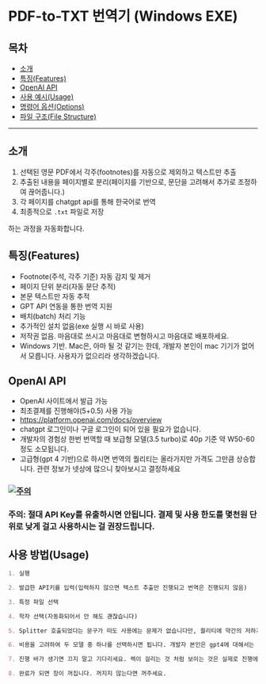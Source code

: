 # PDF-to-TXT 번역기 (Windows EXE)

## 목차
- [소개](#소개)
- [특징(Features)](#특징features)
- [OpenAI API](#openai-api)
- [사용 예시(Usage)](#사용-방법usage)
- [명령어 옵션(Options)](#명령어-옵션options)
- [파일 구조(File Structure)](#파일-구조file-structure)


---

## 소개
1. 선택된 영문 PDF에서 각주(footnotes)를 자동으로 제외하고 텍스트만 추출  
2. 추출된 내용을 페이지별로 분리(페이지를 기반으로, 문단을 고려해서 추가로 조정하여 끊어줍니다.)
3. 각 페이지를 chatgpt api를 통해 한국어로 번역  
4. 최종적으로 `.txt` 파일로 저장  

하는 과정을 자동화합니다.

## 특징(Features)
- Footnote(주석, 각주 기준) 자동 감지 및 제거  
- 페이지 단위 분리(자동 문단 추적)
- 본문 텍스트만 자동 추적
- GPT API 연동을 통한 번역 지원  
- 배치(batch) 처리 기능  
- 추가적인 설치 없음(exe 실행 시 바로 사용)
- 저작권 없음. 마음대로 쓰시고 마음대로 변형하시고 마음대로 배포하세요.
- Windows 기반. Mac은, 아마 될 것 같기는 한데, 개발자 본인이 mac 기기가 없어서 모릅니다. 사용자가 없으리라 생각하겠습니다.

## OpenAI API
- OpenAI 사이트에서 발급 가능
- 최초결제를 진행해야($5+$0.5) 사용 가능
- https://platform.openai.com/docs/overview
- chatgpt 로그인이나 구글 로그인이 되어 있을 필요가 없습니다.
- 개발자의 경험상 한번 번역할 때 보급형 모델(3.5 turbo)로 40p 기준 약 W50-60정도 소모됩니다.
- 고급형(gpt 4 기반)으로 하시면 번역의 퀄리티는 올라가지만 가격도 그만큼 상승합니다. 관련 정보가 넷상에 많으니 찾아보시고 결정하세요


### [![주의](https://img.shields.io/badge/주의-API%20Key%20보호-important)](#)

### 주의: 절대 API Key를 유출하시면 안됩니다. 결제 및 사용 한도를 몇천원 단위로 낮게 걸고 사용하시는 걸 권장드립니다.

## 사용 방법(Usage)
```md
1. 실행

2. 발급한 API키를 입력(입력하지 않으면 텍스트 추출만 진행되고 번역은 진행되지 않음)

3. 특정 파일 선택

4. 학자 선택(자동화되어서 안 해도 괜찮습니다)

5. Splitter 호출되었다는 문구가 떠도 사용에는 문제가 없습니다만, 퀄리티에 약간의 저하가 발생할 수 있습니다. 그냥 확인 누르시면 됩니다.

6. 비용을 고려하여 두 모델 중 하나를 선택하시면 됩니다. 개발자 본인은 gpt4에 대해서는 아직 테스트를 진행하지 않았습니다. 비싸서.

7. 진행 바가 생기면 끄지 말고 기다리세요. 렉이 걸리는 것 처럼 보이는 것은 실제로 진행에 문제가 생긴 게 아니라 개발자가 코드를 대충 짜서 그렇습니다.

8. 완료가 되면 창이 꺼집니다. 꺼지지 않는다면 꺼주세요.

```